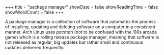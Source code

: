 +++
title = "package manager"
showDate = false
showReadingTime = false
showWordCount = false
+++

A package manager is a collection of software that automates the process of installing, updating and deleting software on a computer in a consistent manner. Arch Linux uses *pacman* (not to be confused with the '80s arcade game) which is a rolling release package manager, meaning that software is not released as regular, big updates but rather small and continuous updates delivered frequently.